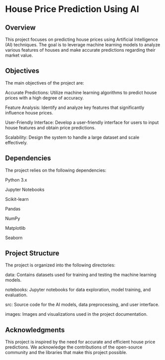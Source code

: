 # House Price Prediction Using AI

## Overview
This project focuses on predicting house prices using Artificial Intelligence (AI) techniques. The goal is to leverage machine learning models to analyze various features of houses and make accurate predictions regarding their market value. 

## Objectives

The main objectives of the project are:

Accurate Predictions: Utilize machine learning algorithms to predict house prices with a high degree of accuracy.

Feature Analysis: Identify and analyze key features that significantly influence house prices.

User-Friendly Interface: Develop a user-friendly interface for users to input house features and obtain price predictions.

Scalability: Design the system to handle a large dataset and scale effectively.

## Dependencies

The project relies on the following dependencies:

Python 3.x

Jupyter Notebooks

Scikit-learn

Pandas

NumPy

Matplotlib

Seaborn

## Project Structure

The project is organized into the following directories:

data: Contains datasets used for training and testing the machine learning models.

notebooks: Jupyter notebooks for data exploration, model training, and evaluation.

src: Source code for the AI models, data preprocessing, and user interface.

images: Images and visualizations used in the project documentation.

## Acknowledgments

This project is inspired by the need for accurate and efficient house price predictions. We acknowledge the contributions of the open-source community and the libraries that make this project possible.
